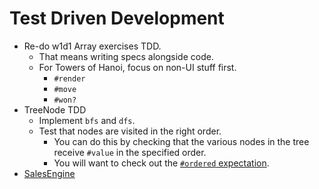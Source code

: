 # Test Driven Development

* Re-do w1d1 Array exercises TDD.
    * That means writing specs alongside code.
    * For Towers of Hanoi, focus on non-UI stuff first.
        * `#render`
        * `#move`
        * `#won?`
* TreeNode TDD
    * Implement `bfs` and `dfs`.
    * Test that nodes are visited in the right order.
        * You can do this by checking that the various nodes in the tree
          receive `#value` in the specified order.
        * You will want to check out the [`#ordered` expectation][rspec-doc].
* [SalesEngine][sales-engine]

[rspec-doc]: https://www.relishapp.com/rspec/rspec-mocks/docs/message-expectations
[sales-engine]: http://tutorials.jumpstartlab.com/projects/sales_engine.html
